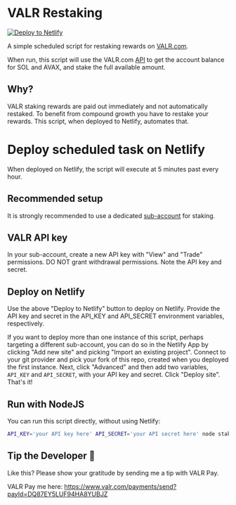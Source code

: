 # VALR Restaking
[![Deploy to Netlify](https://www.netlify.com/img/deploy/button.svg)](https://app.netlify.com/start/deploy?repository=https://github.com/nieldw/valr-restaking-serverless)

A simple scheduled script for restaking rewards on [VALR.com](https://www.valr.com/invite/VARVXA5D).

When run, this script will use the VALR.com [API](https://docs.valr.com/) to get the account balance for SOL and AVAX, and stake the full available amount.

## Why?
VALR staking rewards are paid out immediately and not automatically restaked. To benefit from compound growth you have to restake your rewards. This script, when deployed to Netlify, automates that.

# Deploy scheduled task on Netlify
When deployed on Netlify, the script will execute at 5 minutes past every hour.

## Recommended setup
It is strongly recommended to use a dedicated [sub-account](https://support.valr.com/hc/en-us/articles/4409820263186) for staking.

## VALR API key
In your sub-account, create a new API key with "View" and "Trade" permissions. DO NOT grant withdrawal permissions.
Note the API key and secret.

## Deploy on Netlify
Use the above "Deploy to Netlify" button to deploy on Netlify. Provide the API key and secret in the API_KEY and API_SECRET environment variables, respectively.

If you want to deploy more than one instance of this script, perhaps targeting a different sub-account, you can do so in the Netlify App by clicking "Add new site" and picking "Import an existing project".
Connect to your git provider and pick your fork of this repo, created when you deployed the first instance.
Next, click "Advanced" and then add two variables, `API_KEY` and `API_SECRET`, with your API key and secret. Click "Deploy site". That's it!

## Run with NodeJS
You can run this script directly, without using Netlify:

```bash
API_KEY='your API key here' API_SECRET='your API secret here' node stake-all.js
```

## Tip the Developer 🫶
Like this? Please show your gratitude by sending me a tip with VALR Pay.

VALR Pay me here: https://www.valr.com/payments/send?payId=DQ87EY5LUF94HA8YUBJZ
